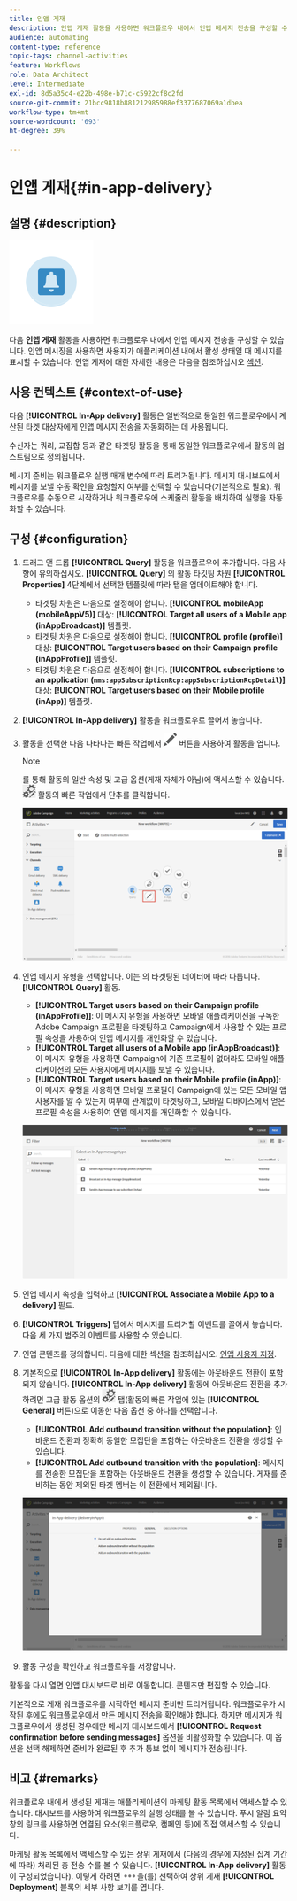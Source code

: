 ```yaml
---
title: 인앱 게재
description: 인앱 게재 활동을 사용하면 워크플로우 내에서 인앱 메시지 전송을 구성할 수 있습니다.
audience: automating
content-type: reference
topic-tags: channel-activities
feature: Workflows
role: Data Architect
level: Intermediate
exl-id: 8d5a35c4-e22b-498e-b71c-c5922cf8c2fd
source-git-commit: 21bcc9818b881212985988ef3377687069a1dbea
workflow-type: tm+mt
source-wordcount: '693'
ht-degree: 39%

---
```


# 인앱 게재{#in-app-delivery}

## 설명 {#description}

![](assets/wkf_in_app_1.png)

다음 **인앱 게재** 활동을 사용하면 워크플로우 내에서 인앱 메시지 전송을 구성할 수 있습니다. 인앱 메시징을 사용하면 사용자가 애플리케이션 내에서 활성 상태일 때 메시지를 표시할 수 있습니다. 인앱 게재에 대한 자세한 내용은 다음을 참조하십시오 [섹션](../../channels/using/about-in-app-messaging.md).

## 사용 컨텍스트 {#context-of-use}

다음 **[!UICONTROL In-App delivery]** 활동은 일반적으로 동일한 워크플로우에서 계산된 타겟 대상자에게 인앱 메시지 전송을 자동화하는 데 사용됩니다.

수신자는 쿼리, 교집합 등과 같은 타겟팅 활동을 통해 동일한 워크플로우에서 활동의 업스트림으로 정의됩니다.

메시지 준비는 워크플로우 실행 매개 변수에 따라 트리거됩니다. 메시지 대시보드에서 메시지를 보낼 수동 확인을 요청할지 여부를 선택할 수 있습니다(기본적으로 필요). 워크플로우를 수동으로 시작하거나 워크플로우에 스케줄러 활동을 배치하여 실행을 자동화할 수 있습니다.

## 구성 {#configuration}

1. 드래그 앤 드롭 **[!UICONTROL Query]** 활동을 워크플로우에 추가합니다. 다음 사항에 유의하십시오. **[!UICONTROL Query]** 의 활동 타깃팅 차원 **[!UICONTROL Properties]** 4단계에서 선택한 템플릿에 따라 탭을 업데이트해야 합니다.

   * 타겟팅 차원은 다음으로 설정해야 합니다. **[!UICONTROL mobileApp (mobileAppV5)]** 대상: **[!UICONTROL Target all users of a Mobile app (inAppBroadcast)]** 템플릿.
   * 타겟팅 차원은 다음으로 설정해야 합니다. **[!UICONTROL profile (profile)]** 대상: **[!UICONTROL Target users based on their Campaign profile (inAppProfile)]** 템플릿.
   * 타겟팅 차원은 다음으로 설정해야 합니다. **[!UICONTROL subscriptions to an application (`nms:appSubscriptionRcp:appSubscriptionRcpDetail`)]** 대상: **[!UICONTROL Target users based on their Mobile profile (inApp)]** 템플릿.

1. **[!UICONTROL In-App delivery]** 활동을 워크플로우로 끌어서 놓습니다.
1. 활동을 선택한 다음 나타나는 빠른 작업에서 ![](assets/edit_darkgrey-24px.png) 버튼을 사용하여 활동을 엽니다.

   >[!NOTE]
   >
   >를 통해 활동의 일반 속성 및 고급 옵션(게재 자체가 아님)에 액세스할 수 있습니다. ![](assets/dlv_activity_params-24px.png) 활동의 빠른 작업에서 단추를 클릭합니다.

   ![](assets/wkf_in_app_3.png)

1. 인앱 메시지 유형을 선택합니다. 이는 의 타겟팅된 데이터에 따라 다릅니다. **[!UICONTROL Query]** 활동.

   * **[!UICONTROL Target users based on their Campaign profile (inAppProfile)]**: 이 메시지 유형을 사용하면 모바일 애플리케이션을 구독한 Adobe Campaign 프로필을 타겟팅하고 Campaign에서 사용할 수 있는 프로필 속성을 사용하여 인앱 메시지를 개인화할 수 있습니다.
   * **[!UICONTROL Target all users of a Mobile app (inAppBroadcast)]**: 이 메시지 유형을 사용하면 Campaign에 기존 프로필이 없더라도 모바일 애플리케이션의 모든 사용자에게 메시지를 보낼 수 있습니다.
   * **[!UICONTROL Target users based on their Mobile profile (inApp)]**: 이 메시지 유형을 사용하면 모바일 프로필이 Campaign에 있는 모든 모바일 앱 사용자를 알 수 있는지 여부에 관계없이 타겟팅하고, 모바일 디바이스에서 얻은 프로필 속성을 사용하여 인앱 메시지를 개인화할 수 있습니다.

   ![](assets/wkf_in_app_4.png)

1. 인앱 메시지 속성을 입력하고 **[!UICONTROL Associate a Mobile App to a delivery]** 필드.
1. **[!UICONTROL Triggers]** 탭에서 메시지를 트리거할 이벤트를 끌어서 놓습니다. 다음 세 가지 범주의 이벤트를 사용할 수 있습니다.
1. 인앱 콘텐츠를 정의합니다. 다음에 대한 섹션을 참조하십시오. [인앱 사용자 지정](../../channels/using/customizing-an-in-app-message.md).
1. 기본적으로 **[!UICONTROL In-App delivery]** 활동에는 아웃바운드 전환이 포함되지 않습니다. **[!UICONTROL In-App delivery]** 활동에 아웃바운드 전환을 추가하려면 고급 활동 옵션의 ![](assets/dlv_activity_params-24px.png) 탭(활동의 빠른 작업에 있는 **[!UICONTROL General]** 버튼)으로 이동한 다음 옵션 중 하나를 선택합니다.

   * **[!UICONTROL Add outbound transition without the population]**: 인바운드 전환과 정확히 동일한 모집단을 포함하는 아웃바운드 전환을 생성할 수 있습니다.
   * **[!UICONTROL Add outbound transition with the population]**: 메시지를 전송한 모집단을 포함하는 아웃바운드 전환을 생성할 수 있습니다. 게재를 준비하는 동안 제외된 타겟 멤버는 이 전환에서 제외됩니다.

   ![](assets/wkf_in_app_5.png)

1. 활동 구성을 확인하고 워크플로우를 저장합니다.

활동을 다시 열면 인앱 대시보드로 바로 이동합니다. 콘텐츠만 편집할 수 있습니다.

기본적으로 게재 워크플로우를 시작하면 메시지 준비만 트리거됩니다. 워크플로우가 시작된 후에도 워크플로우에서 만든 메시지 전송을 확인해야 합니다. 하지만 메시지가 워크플로우에서 생성된 경우에만 메시지 대시보드에서 **[!UICONTROL Request confirmation before sending messages]** 옵션을 비활성화할 수 있습니다. 이 옵션을 선택 해제하면 준비가 완료된 후 추가 통보 없이 메시지가 전송됩니다.

## 비고 {#remarks}

워크플로우 내에서 생성된 게재는 애플리케이션의 마케팅 활동 목록에서 액세스할 수 있습니다. 대시보드를 사용하여 워크플로우의 실행 상태를 볼 수 있습니다. 푸시 알림 요약 창의 링크를 사용하면 연결된 요소(워크플로우, 캠페인 등)에 직접 액세스할 수 있습니다.

마케팅 활동 목록에서 액세스할 수 있는 상위 게재에서 (다음의 경우에 지정된 집계 기간에 따라) 처리된 총 전송 수를 볼 수 있습니다. **[!UICONTROL In-App delivery]** 활동이 구성되었습니다). 이렇게 하려면 ![](assets/wkf_dlv_detail_button.png)을(를) 선택하여 상위 게재 **[!UICONTROL Deployment]** 블록의 세부 사항 보기를 엽니다.
